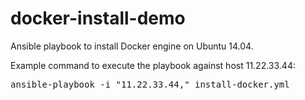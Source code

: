 # docker-install-demo
Ansible playbook to install Docker engine on Ubuntu 14.04.

Example command to execute the playbook against host 11.22.33.44:
<PRE>ansible-playbook -i "11.22.33.44," install-docker.yml</PRE>

